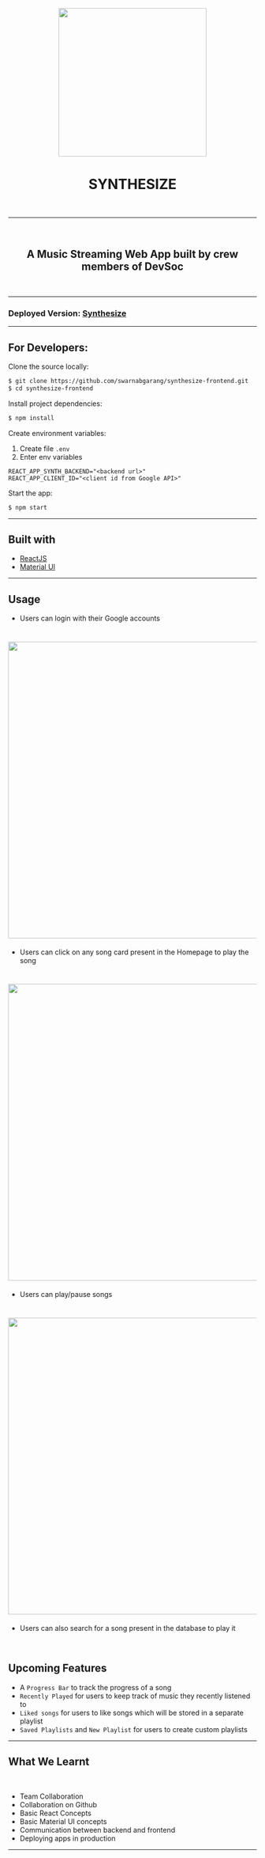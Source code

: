 <!-- Headings -->

<br>
<h1 align="center">
<img src="https://synthesize.s3.ap-south-1.amazonaws.com/images/logo.png" width="300px" align="center">
</h1>

<h1 align="center">
SYNTHESIZE
</h1>
<br>

---

<!-- Description -->
<br>
<h2 align="center"> A Music Streaming Web App built by crew members of DevSoc
</h2>
<br>

---

### Deployed Version: [Synthesize](https://synthesize-79241.web.app "Synthesize")

---

## For Developers:

Clone the source locally:

```bash
$ git clone https://github.com/swarnabgarang/synthesize-frontend.git
$ cd synthesize-frontend
```

Install project dependencies:

```bash
$ npm install
```

Create environment variables:

1. Create file `.env`
1. Enter env variables

```
REACT_APP_SYNTH_BACKEND="<backend url>"
REACT_APP_CLIENT_ID="<client id from Google API>"
```

Start the app:

```bash
$ npm start
```

---

## Built with

- [ReactJS](https://reactjs.org/ "React")
- [Material UI](https://material-ui.com/ "MaterialUI")

---

## Usage

- Users can login with their Google accounts

<h1 align="center">
<img src="https://synthesize.s3.ap-south-1.amazonaws.com/images/v2ss1.jpeg" width="600px" align="center">
</h1>

- Users can click on any song card present in the Homepage to play the song


<h1 align="center">
<img src="https://synthesize.s3.ap-south-1.amazonaws.com/images/v2ss2.jpeg" width="600px" align="center">
</h1>


- Users can play/pause songs

<h1 align="center">
<img src="https://synthesize.s3.ap-south-1.amazonaws.com/images/v2ss3.jpeg" width="600px" align="center">
</h1>


- Users can also search for a song present in the database to play it

<br>

## Upcoming Features

- A `Progress Bar` to track the progress of a song
- `Recently Played` for users to keep track of music they recently listened to
- `Liked songs` for users to like songs which will be stored in a separate playlist
- `Saved Playlists` and `New Playlist` for users to create custom playlists

---

<!--
## Meet the Developers

<br>

### [Pranay Varshney](https://github.com/pranayvarshney)

- Developed Sidebar, Playbar, Rightpane, Account Menu and Music components
- Added functionality to Searchbar component
- Added functionality in Home music cards
- Deployed frontend on Firebase

<br>

### [Simran Mishra](https://github.com/sim1925)

- Designed the entire User Interface
- Developed Home and Login component
- Designed Home, Searchbar and Login components
- Made CSS changes in all components for better user experience

<br>

### [Swarnab Garang](https://github.com/swarnabgarang)

- Developed the entire backend
- Integrated a spellcheck algorithm for Searchbar
- Added music data to MongoDB
- Deployed backend server on DigitalOcean and songs to AWS S3

---

-->

## What We Learnt

<br>

- Team Collaboration
- Collaboration on Github
- Basic React Concepts
- Basic Material UI concepts
- Communication between backend and frontend
- Deploying apps in production

---

